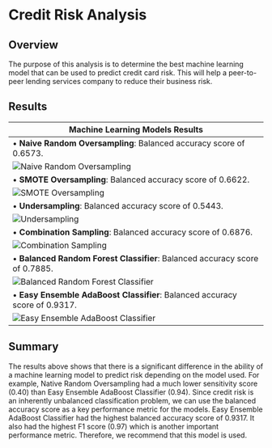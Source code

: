 # Credit Risk Analysis
## Overview
The purpose of this analysis is to determine the best machine learning model that can be used to predict credit card risk. This will help a peer-to-peer lending services company to reduce their business risk.  

## Results
|  Machine Learning Models Results | 
| ------------- | 
|• **Naive Random Oversampling**: Balanced accuracy score of 0.6573.|
| ![Naive Random Oversampling](https://user-images.githubusercontent.com/111667387/209897500-ea635d3e-a406-4995-8880-54fcc35e56f5.jpg)| 
|• **SMOTE Oversampling**: Balanced accuracy score of 0.6622.|
|![SMOTE Oversampling](https://user-images.githubusercontent.com/111667387/209897528-60a04e48-29e3-4d3d-9f7b-58703a66d34a.jpg)| 
|• **Undersampling**: Balanced accuracy score of 0.5443.|
|![Undersampling](https://user-images.githubusercontent.com/111667387/209897551-41f97bf2-c8d3-4fad-83da-98ab32285681.jpg)| 
|• **Combination Sampling**: Balanced accuracy score of 0.6876.|
|![Combination Sampling](https://user-images.githubusercontent.com/111667387/209897559-36249741-d555-4c53-966c-d827b2f04162.jpg)| 
|• **Balanced Random Forest Classifier**: Balanced accuracy score of 0.7885.|
|![Balanced Random Forest Classifier ](https://user-images.githubusercontent.com/111667387/209897565-8df74087-2462-4ed9-8eed-c0ec21ed73a6.jpg)| 
|• **Easy Ensemble AdaBoost Classifier**: Balanced accuracy score of 0.9317.|
|![Easy Ensemble AdaBoost Classifier ](https://user-images.githubusercontent.com/111667387/209897571-4585faf9-6547-4c4d-a262-565414937569.jpg)| 
## Summary
The results above shows that there is a significant difference in the ability of a machine learning model to predict risk depending on the model used. For example, Native Random Oversampling had a much lower sensitivity score (0.40) than Easy Ensemble AdaBoost Classifier (0.94). Since credit risk is an inherently unbalanced classification problem, we can use the balanced accuracy score as a key performance metric for the models. Easy Ensemble AdaBoost Classifier had the highest balanced accuracy score of 0.9317. It also had the highest F1 score (0.97) which is another important performance metric. Therefore, we recommend that this model is used. 
